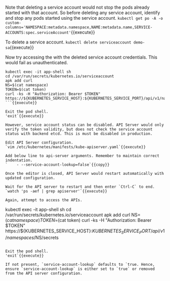 
Note that deleting a service account would not stop the pods already started with that account. So before deleting any service account, identify and stop any pods started using the service account.
`kubectl get po -A -o custom-columns='NAMESPACE:metadata.namespace,NAME:metadata.name,SERVICE-ACCOUNTS:spec.serviceAccount'`{{execute}}

To delete a service account.
`kubectl delete serviceaccount demo-sa`{{execute}}

Now try accessing the with the deleted service account credentials. This would fail as unauthenticated.
```
kubectl exec -it app-shell sh
cd /var/run/secrets/kubernetes.io/serviceaccount
apk add curl
NS=$(cat namespace)
TOKEN=$(cat token)
curl -ks -H "Authorization: Bearer $TOKEN" https://${KUBERNETES_SERVICE_HOST}:${KUBERNETES_SERVICE_PORT}/api/v1/namespaces/$NS/secrets
```{{execute}}

Exit the pod shell.
'exit`{{execute}}

However, service account status can be disabled. API Server would only verify the token validity, but does not check the service account status with backend etcd. This is must be disabled in production.

Edit API Server configuration. 
`vim /etc/kubernetes/manifests/kube-apiserver.yaml`{{execute}}

Add below line to api-server arguments. Remember to maintain correct indentation.
`    - --service-account-lookup=false`{{copy}}

Once the editor is closed, API Server would restart automatically with updated configuration. 

Wait for the API server to restart and then enter `Ctrl-C` to end.
`watch 'ps -aef | grep apiserver'`{{execute}}

Again, attempt to access the APIs. 
```
kubectl exec -it app-shell sh
cd /var/run/secrets/kubernetes.io/serviceaccount
apk add curl
NS=$(cat namespace)
TOKEN=$(cat token)
curl -ks -H "Authorization: Bearer $TOKEN" https://${KUBERNETES_SERVICE_HOST}:${KUBERNETES_SERVICE_PORT}/api/v1/namespaces/$NS/secrets
```{{execute}}

Exit the pod shell.
'exit`{{execute}}

If not present, `service-account-lookup` defaults to `true. Hence, ensure `service-account-lookup` is either set to `true` or removed from the API server configuration.
